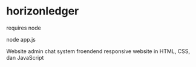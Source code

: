 # horizonledger

requires node

node app.js

Website admin chat system froendend responsive website in HTML, CSS, dan JavaScript
